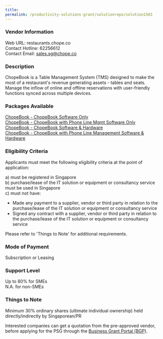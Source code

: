 ```yaml
---
title: 
permalink: /productivity-solutions-grant/solutionrepo/solution1563
---
```


### Vendor Information
Web URL: restaurants.chope.co <br>Contact Hotline: 62256612 <br>Contact Email: sales.sg@chope.co <br>

### Description

ChopeBook is a Table Management System (TMS) designed to make the most of a restaurant's revenue generating assets - tables and seats. Manage the inflow of online and offline reservations with user-friendly functions synced across multiple devices.

### Packages Available

<a href='https://www.gobusiness.gov.sg/images/psg/Desensitised_ChopeBook_System_20200204_Annex_3_Part_1.pdf' target='_blank'>ChopeBook - ChopeBook Software Only </a><br/>
<a href='https://www.gobusiness.gov.sg/images/psg/Desensitised_ChopeBook_System_20200204_Annex_3_Part_2.pdf' target='_blank'>ChopeBook - ChopeBook with Phone Line Mgmt Software Only </a><br/>
<a href='https://www.gobusiness.gov.sg/images/psg/Desensitised_ChopeBook_System_20200204_Annex_3_Part_3.pdf' target='_blank'>ChopeBook - ChopeBook Software & Hardware</a><br/>
<a href='https://www.gobusiness.gov.sg/images/psg/Desensitised_ChopeBook_System_20200204_Annex_3_Part_4.pdf' target='_blank'>ChopeBook - ChopeBook with Phone Line Management Software & Hardware</a><br/>

### Eligibility Criteria

Applicants must meet the following eligibility criteria at the point of application:

a) must be registered in Singapore <br>
b) purchase/lease of the IT solution or equipment or consultancy service must be used in Singapore <br>
c) must not have:
- Made any payment to a supplier, vendor or third party in relation to the purchase/lease of the IT solution or equipment or consultancy service
- Signed any contract with a supplier, vendor or third party in relation to the purchase/lease of the IT solution or equipment or consultancy service

Please refer to 'Things to Note' for additional requirements.

### Mode of Payment
Subscription or Leasing

### Support Level
Up to 80% for SMEs <br>
N.A. for non-SMEs

### Things to Note
Minimum 30% ordinary shares (ultimate individual ownership) held directly/indirectly by Singaporean/PR

Interested companies can get a quotation from the pre-approved vendor, before applying for the PSG through the <a target='_blank' href='https://www.businessgrants.gov.sg/'>Business Grant Portal (BGP)</a>.
